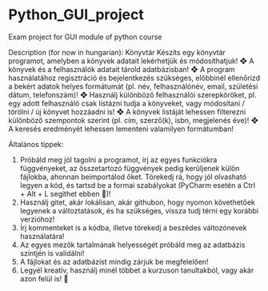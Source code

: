 # Python_GUI_project
 Exam project for GUI module of python course

Description (for now in hungarian):
Könyvtár
Készíts egy könyvtár programot, amelyben a könyvek adatait lekérhetjük és módosíthatjuk!
❖ A könyvek és a felhasználók adatait tárold adatbázisban!
❖ A program használatához regisztráció és bejelentkezés szükséges, előbbinél
ellenőrizd a bekért adatok helyes formátumát (pl. név, felhasználónév, email,
születési dátum, telefonszám)!
❖ Használj különböző felhasználói szerepköröket, pl. egy adott felhasználó csak
listázni tudja a könyveket, vagy módosítani / törölni / új könyvet hozzáadni is!
❖ A könyvek listáját lehessen filterezni különböző szempontok szerint (pl. cím,
szerző(k), isbn, megjelenés éve)!
❖ A keresés eredményét lehessen lementeni valamilyen formátumban!

Általános tippek:
1) Próbáld meg jól tagolni a programot, írj az egyes funkciókra függvényeket, az
összetartozó függvények pedig kerüljenek külön fájlokba, ahonnan beimportálod őket.
Törekedj rá, hogy jól olvasható legyen a kód, és tartsd be a formai szabályokat (PyCharm
esetén a Ctrl + Alt + L segíthet ebben 🙂)!
2) Használj gitet, akár lokálisan, akár githubon, hogy nyomon követhetőek legyenek a
változtatások, és ha szükséges, vissza tudj térni egy korábbi verzióhoz!
3) Írj kommenteket is a kódba, illetve törekedj a beszédes változónevek használatára!
4) Az egyes mezők tartalmának helyességét próbáld meg az adatbázis szintjén is validálni!
5) A fájlokat és az adatbázist mindig zárjuk be megfelelően!
6) Legyél kreatív, használj minél többet a kurzuson tanultakból, vagy akár azon felül is! 🙂